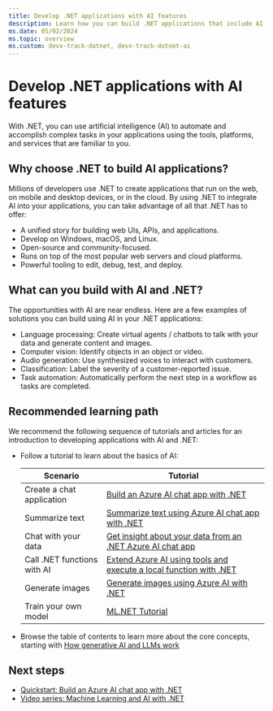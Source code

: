 ```yaml
---
title: Develop .NET applications with AI features
description: Learn how you can build .NET applications that include AI features.
ms.date: 05/02/2024
ms.topic: overview
ms.custom: devx-track-dotnet, devx-track-dotnet-ai
---
```


# Develop .NET applications with AI features

With .NET, you can use artificial intelligence (AI) to automate and accomplish complex tasks in your applications using the tools, platforms, and services that are familiar to you.

## Why choose .NET to build AI applications?

Millions of developers use .NET to create applications that run on the web, on mobile and desktop devices, or in the cloud. By using .NET to integrate AI into your applications, you can take advantage of all that .NET has to offer:

* A unified story for building web UIs, APIs, and applications.
* Develop on Windows, macOS, and Linux.
* Open-source and community-focused.
* Runs on top of the most popular web servers and cloud platforms.
* Powerful tooling to edit, debug, test, and deploy.

## What can you build with AI and .NET?

The opportunities with AI are near endless. Here are a few examples of solutions you can build using AI in your .NET applications:

* Language processing: Create virtual agents / chatbots to talk with your data and generate content and images.
* Computer vision: Identify objects in an object or video.
* Audio generation: Use synthesized voices to interact with customers.
* Classification: Label the severity of a customer-reported issue.
* Task automation: Automatically perform the next step in a workflow as tasks are completed.

## Recommended learning path

We recommend the following sequence of tutorials and articles for an introduction to developing applications with AI and .NET:

- Follow a tutorial to learn about the basics of AI:

   |Scenario  |Tutorial  |
   |----------|----------|
   | Create a chat application | [Build an Azure AI chat app with .NET](../quickstarts/get-started-azure-openai.md)|
   | Summarize text | [Summarize text using Azure AI chat app with .NET](../quickstarts/quickstart-openai-summarize-text.md) |
   | Chat with your data     | [Get insight about your data from an .NET Azure AI chat app](../quickstarts/quickstart-ai-chat-with-data.md) |
   | Call .NET functions with AI | [Extend Azure AI using tools and execute a local function with .NET](../quickstarts/quickstart-azure-openai-tool.md) |
   | Generate images | [Generate images using Azure AI with .NET](../quickstarts/quickstart-openai-generate-images.md) |
   | Train your own model |[ML.NET Tutorial](https://dotnet.microsoft.com/learn/ml-dotnet/get-started-tutorial/intro) |

- Browse the table of contents to learn more about the core concepts, starting with [How generative AI and LLMs work](../conceptual/how-genai-and-llms-work.md)

## Next steps

- [Quickstart: Build an Azure AI chat app with .NET](../quickstarts/get-started-azure-openai.md)
- [Video series: Machine Learning and AI with .NET](/shows/machine-learning-and-ai-with-dotnet-for-beginners)
